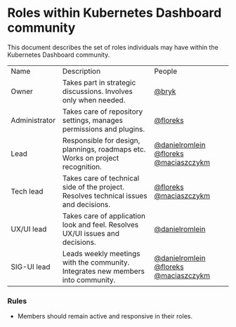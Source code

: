 # Roles within Kubernetes Dashboard community

This document describes the set of roles individuals may have within the Kubernetes Dashboard community.

<table>
  <tr>
    <td>Name</td>
    <td>Description</td>
    <td>People</td>
  </tr>
  
  <tr>
    <td>Owner</td>
    <td>Takes part in strategic discussions. Involves only when needed.</td>
    <td><a href="https://github.com/bryk">@bryk</a></td>
    </tr>
  
  <tr>
    <td>Administrator</td>
    <td>Takes care of repository settings, manages permissions and plugins.</td>
    <td><a href="https://github.com/floreks">@floreks</a></td>
  </tr>
  
  <tr>
    <td>Lead</td>
    <td>Responsible for design, plannings, roadmaps etc. Works on project recognition.</td>
    <td>
      <a href="https://github.com/danielromlein">@danielromlein</a>
      <a href="https://github.com/floreks">@floreks</a>
      <a href="https://github.com/maciaszczykm">@maciaszczykm</a>
    </td>
  </tr>
   
  <tr>
    <td>Tech lead</td>
    <td>Takes care of technical side of the project. Resolves technical issues and decisions.</td>
    <td>
      <a href="https://github.com/floreks">@floreks</a>
      <a href="https://github.com/maciaszczykm">@maciaszczykm</a>
    </td>
  </tr>
    
  <tr>
    <td>UX/UI lead</td>
    <td>Takes care of application look and feel. Resolves UX/UI issues and decisions.</td>
    <td><a href="https://github.com/danielromlein">@danielromlein</a></td>
  </tr>
  
  <tr>
    <td>SIG-UI lead</td>
    <td>Leads weekly meetings with the community. Integrates new members into community.</td>
    <td>
      <a href="https://github.com/danielromlein">@danielromlein</a>
      <a href="https://github.com/floreks">@floreks</a>
      <a href="https://github.com/maciaszczykm">@maciaszczykm</a>
    </td>
  </tr>

</table>

### Rules

- Members should remain active and responsive in their roles.
